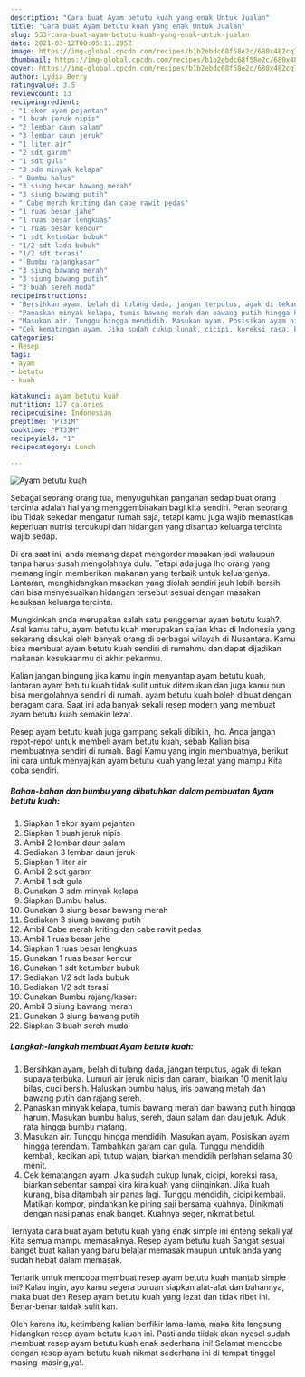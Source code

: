 ```yaml
---
description: "Cara buat Ayam betutu kuah yang enak Untuk Jualan"
title: "Cara buat Ayam betutu kuah yang enak Untuk Jualan"
slug: 533-cara-buat-ayam-betutu-kuah-yang-enak-untuk-jualan
date: 2021-03-12T00:05:11.295Z
image: https://img-global.cpcdn.com/recipes/b1b2ebdc68f58e2c/680x482cq70/ayam-betutu-kuah-foto-resep-utama.jpg
thumbnail: https://img-global.cpcdn.com/recipes/b1b2ebdc68f58e2c/680x482cq70/ayam-betutu-kuah-foto-resep-utama.jpg
cover: https://img-global.cpcdn.com/recipes/b1b2ebdc68f58e2c/680x482cq70/ayam-betutu-kuah-foto-resep-utama.jpg
author: Lydia Berry
ratingvalue: 3.5
reviewcount: 13
recipeingredient:
- "1 ekor ayam pejantan"
- "1 buah jeruk nipis"
- "2 lembar daun salam"
- "3 lembar daun jeruk"
- "1 liter air"
- "2 sdt garam"
- "1 sdt gula"
- "3 sdm minyak kelapa"
- " Bumbu halus"
- "3 siung besar bawang merah"
- "3 siung bawang putih"
- " Cabe merah kriting dan cabe rawit pedas"
- "1 ruas besar jahe"
- "1 ruas besar lengkuas"
- "1 ruas besar kencur"
- "1 sdt ketumbar bubuk"
- "1/2 sdt lada bubuk"
- "1/2 sdt terasi"
- " Bumbu rajangkasar"
- "3 siung bawang merah"
- "3 siung bawang putih"
- "3 buah sereh muda"
recipeinstructions:
- "Bersihkan ayam, belah di tulang dada, jangan terputus, agak di tekan supaya terbuka. Lumuri air jeruk nipis dan garam, biarkan 10 menit lalu bilas, cuci bersih. Haluskan bumbu halus, iris bawang metah dan bawang putih dan rajang sereh."
- "Panaskan minyak kelapa, tumis bawang merah dan bawang putih hingga harum. Masukan bumbu halus, sereh, daun salam dan dau jetuk. Aduk rata hingga bumbu matang."
- "Masukan air. Tunggu hingga mendidih. Masukan ayam. Posisikan ayam hingga terendam. Tambahkan garam dan gula. Tunggu mendidih kembali, kecikan api, tutup wajan, biarkan mendidih perlahan selama 30 menit."
- "Cek kematangan ayam. Jika sudah cukup lunak, cicipi, koreksi rasa, biarkan sebentar sampai kira kira kuah yang diinginkan. Jika kuah kurang, bisa ditambah air panas lagi. Tunggu mendidih, cicipi kembali. Matikan kompor, pindahkan ke piring saji bersama kuahnya. Dinikmati dengan nasi panas enak banget. Kuahnya seger, nikmat betul."
categories:
- Resep
tags:
- ayam
- betutu
- kuah

katakunci: ayam betutu kuah 
nutrition: 127 calories
recipecuisine: Indonesian
preptime: "PT31M"
cooktime: "PT33M"
recipeyield: "1"
recipecategory: Lunch

---
```



![Ayam betutu kuah](https://img-global.cpcdn.com/recipes/b1b2ebdc68f58e2c/680x482cq70/ayam-betutu-kuah-foto-resep-utama.jpg)

Sebagai seorang orang tua, menyuguhkan panganan sedap buat orang tercinta adalah hal yang menggembirakan bagi kita sendiri. Peran seorang ibu Tidak sekedar mengatur rumah saja, tetapi kamu juga wajib memastikan keperluan nutrisi tercukupi dan hidangan yang disantap keluarga tercinta wajib sedap.

Di era  saat ini, anda memang dapat mengorder masakan jadi walaupun tanpa harus susah mengolahnya dulu. Tetapi ada juga lho orang yang memang ingin memberikan makanan yang terbaik untuk keluarganya. Lantaran, menghidangkan masakan yang diolah sendiri jauh lebih bersih dan bisa menyesuaikan hidangan tersebut sesuai dengan masakan kesukaan keluarga tercinta. 



Mungkinkah anda merupakan salah satu penggemar ayam betutu kuah?. Asal kamu tahu, ayam betutu kuah merupakan sajian khas di Indonesia yang sekarang disukai oleh banyak orang di berbagai wilayah di Nusantara. Kamu bisa membuat ayam betutu kuah sendiri di rumahmu dan dapat dijadikan makanan kesukaanmu di akhir pekanmu.

Kalian jangan bingung jika kamu ingin menyantap ayam betutu kuah, lantaran ayam betutu kuah tidak sulit untuk ditemukan dan juga kamu pun bisa mengolahnya sendiri di rumah. ayam betutu kuah boleh dibuat dengan beragam cara. Saat ini ada banyak sekali resep modern yang membuat ayam betutu kuah semakin lezat.

Resep ayam betutu kuah juga gampang sekali dibikin, lho. Anda jangan repot-repot untuk membeli ayam betutu kuah, sebab Kalian bisa membuatnya sendiri di rumah. Bagi Kamu yang ingin membuatnya, berikut ini cara untuk menyajikan ayam betutu kuah yang lezat yang mampu Kita coba sendiri.

<!--inarticleads1-->

##### Bahan-bahan dan bumbu yang dibutuhkan dalam pembuatan Ayam betutu kuah:

1. Siapkan 1 ekor ayam pejantan
1. Siapkan 1 buah jeruk nipis
1. Ambil 2 lembar daun salam
1. Sediakan 3 lembar daun jeruk
1. Siapkan 1 liter air
1. Ambil 2 sdt garam
1. Ambil 1 sdt gula
1. Gunakan 3 sdm minyak kelapa
1. Siapkan  Bumbu halus:
1. Gunakan 3 siung besar bawang merah
1. Sediakan 3 siung bawang putih
1. Ambil  Cabe merah kriting dan cabe rawit pedas
1. Ambil 1 ruas besar jahe
1. Siapkan 1 ruas besar lengkuas
1. Gunakan 1 ruas besar kencur
1. Gunakan 1 sdt ketumbar bubuk
1. Sediakan 1/2 sdt lada bubuk
1. Sediakan 1/2 sdt terasi
1. Gunakan  Bumbu rajang/kasar:
1. Ambil 3 siung bawang merah
1. Gunakan 3 siung bawang putih
1. Siapkan 3 buah sereh muda




<!--inarticleads2-->

##### Langkah-langkah membuat Ayam betutu kuah:

1. Bersihkan ayam, belah di tulang dada, jangan terputus, agak di tekan supaya terbuka. Lumuri air jeruk nipis dan garam, biarkan 10 menit lalu bilas, cuci bersih. Haluskan bumbu halus, iris bawang metah dan bawang putih dan rajang sereh.
1. Panaskan minyak kelapa, tumis bawang merah dan bawang putih hingga harum. Masukan bumbu halus, sereh, daun salam dan dau jetuk. Aduk rata hingga bumbu matang.
1. Masukan air. Tunggu hingga mendidih. Masukan ayam. Posisikan ayam hingga terendam. Tambahkan garam dan gula. Tunggu mendidih kembali, kecikan api, tutup wajan, biarkan mendidih perlahan selama 30 menit.
1. Cek kematangan ayam. Jika sudah cukup lunak, cicipi, koreksi rasa, biarkan sebentar sampai kira kira kuah yang diinginkan. Jika kuah kurang, bisa ditambah air panas lagi. Tunggu mendidih, cicipi kembali. Matikan kompor, pindahkan ke piring saji bersama kuahnya. Dinikmati dengan nasi panas enak banget. Kuahnya seger, nikmat betul.




Ternyata cara buat ayam betutu kuah yang enak simple ini enteng sekali ya! Kita semua mampu memasaknya. Resep ayam betutu kuah Sangat sesuai banget buat kalian yang baru belajar memasak maupun untuk anda yang sudah hebat dalam memasak.

Tertarik untuk mencoba membuat resep ayam betutu kuah mantab simple ini? Kalau ingin, ayo kamu segera buruan siapkan alat-alat dan bahannya, maka buat deh Resep ayam betutu kuah yang lezat dan tidak ribet ini. Benar-benar taidak sulit kan. 

Oleh karena itu, ketimbang kalian berfikir lama-lama, maka kita langsung hidangkan resep ayam betutu kuah ini. Pasti anda tiidak akan nyesel sudah membuat resep ayam betutu kuah enak sederhana ini! Selamat mencoba dengan resep ayam betutu kuah nikmat sederhana ini di tempat tinggal masing-masing,ya!.

